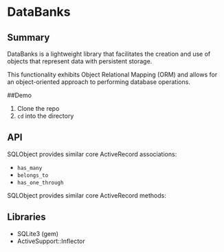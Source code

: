 # DataBanks

## Summary

DataBanks is a lightweight library that facilitates the creation and use of objects that represent data with persistent storage.

This functionality exhibits Object Relational Mapping (ORM) and allows for an object-oriented approach to performing database operations.

##Demo

1. Clone the repo
2. `cd` into the directory

## API

SQLObject provides similar core ActiveRecord associations:

- `has_many`
- `belongs_to`
- `has_one_through`

SQLObject provides similar core ActiveRecord methods:

## Libraries

- SQLite3 (gem)
- ActiveSupport::Inflector
